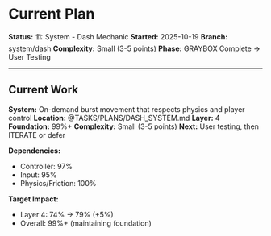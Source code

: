 # Current Plan

**Status:** 🏗️ System - Dash Mechanic
**Started:** 2025-10-19
**Branch:** system/dash
**Complexity:** Small (3-5 points)
**Phase:** GRAYBOX Complete → User Testing

---

## Current Work

**System:** On-demand burst movement that respects physics and player control
**Location:** @TASKS/PLANS/DASH_SYSTEM.md
**Layer:** 4
**Foundation:** 99%+
**Complexity:** Small (3-5 points)
**Next:** User testing, then ITERATE or defer

**Dependencies:**
- Controller: 97%
- Input: 95%
- Physics/Friction: 100%

**Target Impact:**
- Layer 4: 74% → 79% (+5%)
- Overall: 99%+ (maintaining foundation)

